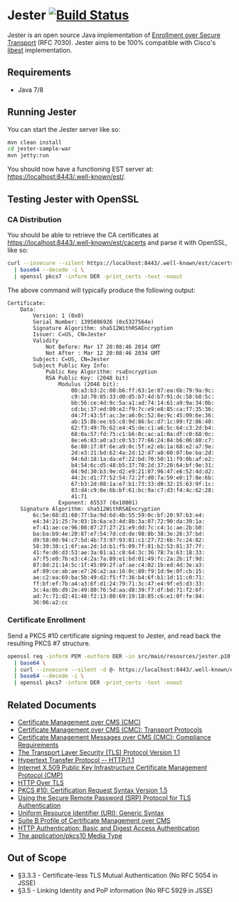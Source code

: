 Jester [![Build Status](https://travis-ci.org/jscep/jester.svg?branch=master)](https://travis-ci.org/jscep/jester)
======

Jester is an open source Java implementation of [Enrollment over Secure Transport](http://tools.ietf.org/html/rfc7030) (RFC 7030).  Jester aims to be 100% compatible with Cisco's [libest](https://github.com/cisco/libest) implementation.

Requirements
------------

* Java 7/8

Running Jester
--------------

You can start the Jester server like so:

```bash
mvn clean install
cd jester-sample-war
mvn jetty:run
```

You should now have a functioning EST server at: [https://localhost:8443/.well-known/est/](https://localhost:8443/.well-known/est/).

## Testing Jester with OpenSSL

### CA Distribution

You should be able to retrieve the CA certificates at [https://localhost:8443/.well-known/est/cacerts](https://localhost:8443/.well-known/est/cacerts) and parse it with OpenSSL, like so:

```bash
curl --insecure --silent https://localhost:8443/.well-known/est/cacerts \
  | base64 --decode -i \
  | openssl pkcs7 -inform DER -print_certs -text -noout
```

The above command will typically produce the following output:

```
Certificate:
    Data:
        Version: 1 (0x0)
        Serial Number: 1395086926 (0x5327564e)
        Signature Algorithm: sha512WithRSAEncryption
        Issuer: C=US, CN=Jester
        Validity
            Not Before: Mar 17 20:08:46 2014 GMT
            Not After : Mar 12 20:08:46 2034 GMT
        Subject: C=US, CN=Jester
        Subject Public Key Info:
            Public Key Algorithm: rsaEncryption
            RSA Public Key: (2048 bit)
                Modulus (2048 bit):
                    00:a3:b3:2c:08:b6:ff:63:1e:07:ea:6b:79:9a:9c:
                    c9:1d:70:85:33:d0:d5:b7:4d:b7:91:dc:58:b8:5c:
                    bb:56:ce:4d:9c:5a:a1:ad:74:14:61:a9:9a:34:0b:
                    cd:bc:37:ed:09:e2:f9:7c:e9:e8:85:ca:f7:35:36:
                    d4:7f:43:5f:ac:3e:a6:0c:52:8e:9c:45:09:6e:36:
                    ab:15:8b:ee:b5:c8:9d:86:bc:d7:1c:09:f2:86:40:
                    62:f3:49:7b:62:e4:45:de:c1:a6:5c:64:c3:2d:b4:
                    68:0a:57:fd:75:c1:b6:0c:ac:a1:0a:df:c0:68:0c:
                    8e:e6:83:a0:a3:c0:53:77:66:24:84:b6:06:80:c7:
                    6e:80:1f:8f:6e:a9:0c:5f:e2:eb:1a:68:e2:a7:9e:
                    2d:e3:21:bd:62:4a:2d:12:d7:a8:60:07:be:ba:2d:
                    94:6d:18:1a:da:ef:22:bd:70:50:11:f9:0b:af:e2:
                    b4:54:6c:d5:48:b5:37:78:2d:37:20:64:bf:9e:31:
                    04:9d:30:b3:9e:d2:e9:21:07:96:47:e6:52:4d:d2:
                    44:2c:d1:77:52:54:72:2f:d0:7a:59:e0:17:8e:6b:
                    67:b3:2d:08:1a:e7:b1:73:33:d0:32:15:63:9f:1c:
                    83:d4:c9:0e:6b:bf:61:bc:9a:c7:d3:f4:4c:62:28:
                    41:71
                Exponent: 65537 (0x10001)
    Signature Algorithm: sha512WithRSAEncryption
        6c:5e:68:d1:60:77:ba:9d:6d:4b:55:59:0c:bf:20:97:b3:e4:
        e4:34:21:25:7e:03:1b:6a:e3:4d:8b:3a:07:72:90:da:39:1a:
        e7:41:ae:ce:96:08:87:27:27:21:e9:dd:7c:c4:1c:ae:2b:b0:
        ba:ba:b9:4e:20:87:e7:54:7d:cd:de:98:8b:38:3e:26:37:bd:
        d9:58:00:94:c7:5d:4b:73:97:93:01:c1:27:72:6b:7c:24:82:
        58:39:38:c1:6f:aa:2d:1d:b1:f5:09:7f:81:b2:53:81:37:7f:
        41:fe:d6:d3:53:ae:3a:01:a1:c8:64:3c:36:78:7a:63:18:33:
        a7:f5:e0:7b:e3:c4:2a:7a:89:e1:bd:01:49:fc:2a:2b:1f:9d:
        87:8d:21:14:5c:1f:45:09:2f:af:ae:c4:02:1b:ed:4d:3e:a3:
        af:89:ce:ab:ae:e7:26:a2:aa:16:0c:80:f9:1d:9e:0f:cb:15:
        ae:c2:ea:69:ba:5b:49:d2:f5:f7:36:b4:6f:b1:1d:11:c0:71:
        ff:bf:ef:7b:a4:a3:6f:d1:24:79:71:3c:47:e4:9f:e5:d3:33:
        3c:4a:0b:d9:2e:49:80:76:5d:aa:d8:39:f7:df:bd:71:f2:6f:
        ad:7c:71:d2:41:48:f2:13:80:69:19:18:85:c6:e1:0f:fe:84:
        36:06:a2:cc
```

### Certificate Enrollment

Send a PKCS #10 certificate signing request to Jester, and read back the resulting PKCS #7 structure.

```bash
openssl req -inform PEM -outform DER -in src/main/resources/jester.p10 \
  | base64 \
  | curl --insecure --silent -d @- https://localhost:8443/.well-known/est/simpleenroll \
  | base64 --decode -i \
  | openssl pkcs7 -inform DER -print_certs -text -noout
```

Related Documents
-----------------

  - [Certificate Management over CMS (CMC)](http://tools.ietf.org/html/rfc5272)
  - [Certificate Management over CMS (CMC): Transport Protocols](http://tools.ietf.org/html/rfc5273)
  - [Certificate Management Messages over CMS (CMC): Compliance Requirements](http://tools.ietf.org/html/rfc5274)
  - [The Transport Layer Security (TLS) Protocol Version 1.1](http://tools.ietf.org/html/rfc4346)
  - [Hypertext Transfer Protocol -- HTTP/1.1](http://tools.ietf.org/html/rfc2616)
  - [Internet X.509 Public Key Infrastructure Certificate Management Protocol (CMP)](http://tools.ietf.org/html/rfc4210)
  - [HTTP Over TLS](http://tools.ietf.org/html/rfc2818)
  - [PKCS #10: Certification Request Syntax Version 1.5](http://tools.ietf.org/html/rfc2314)
  - [Using the Secure Remote Password (SRP) Protocol for TLS Authentication](http://tools.ietf.org/html/rfc5054)
  - [Uniform Resource Identifier (URI): Generic Syntax](http://tools.ietf.org/html/rfc3986)
  - [Suite B Profile of Certificate Management over CMS](http://tools.ietf.org/html/rfc6403)
  - [HTTP Authentication: Basic and Digest Access Authentication](http://tools.ietf.org/html/rfc2617)
  - [The application/pkcs10 Media Type](http://tools.ietf.org/html/rfc5967)

Out of Scope
------------

  - §3.3.3 - Certificate-less TLS Mutual Authentication (No RFC 5054 in JSSE)
  - §3.5 - Linking Identity and PoP information (No RFC 5929 in JSSE)
